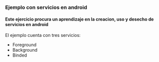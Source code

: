 ### Ejemplo con servicios en android

#### Este ejercicio procura un aprendizaje en la creacion, uso y desecho de servicios en android
El ejemplo cuenta con tres servicios: 
- Foreground
- Background
- Binded
